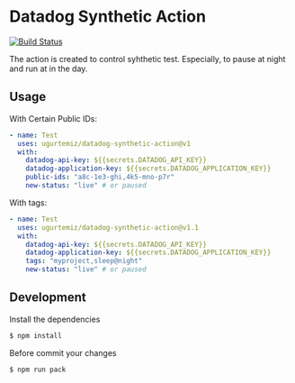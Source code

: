 # Datadog Synthetic Action

[![Build Status](https://github.com/actions/typescript-action/workflows/build-test/badge.svg)](https://github.com/ugurtemiz/datadog-synthetic-action/actions)

The action is created to control syhthetic test. Especially, to pause at night and run at in the day.

## Usage
With Certain Public IDs:

```yaml
- name: Test
  uses: ugurtemiz/datadog-synthetic-action@v1
  with:
    datadog-api-key: ${{secrets.DATADOG_API_KEY}}
    datadog-application-key: ${{secrets.DATADOG_APPLICATION_KEY}}
    public-ids: "a8c-1e3-ghi,4k5-mno-p7r"
    new-status: "live" # or paused
```

With tags:

```yaml
- name: Test
  uses: ugurtemiz/datadog-synthetic-action@v1.1
  with:
    datadog-api-key: ${{secrets.DATADOG_API_KEY}}
    datadog-application-key: ${{secrets.DATADOG_APPLICATION_KEY}}
    tags: "myproject,sleep@night"
    new-status: "live" # or paused
```

## Development

Install the dependencies
```bash
$ npm install
```

Before commit your changes
```bash
$ npm run pack
```
